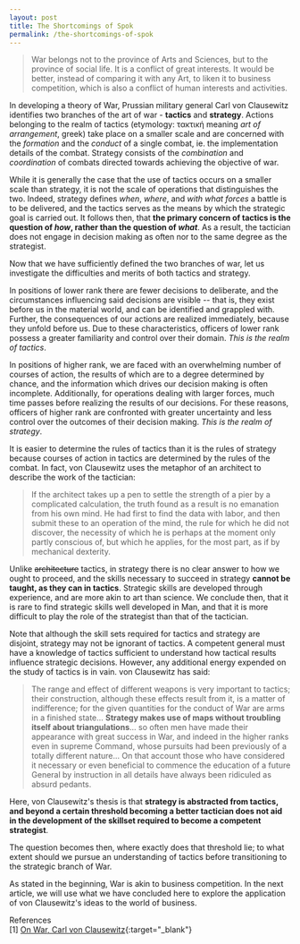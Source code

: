 ```yaml
---
layout: post
title: The Shortcomings of Spok
permalink: /the-shortcomings-of-spok
---
```


> War belongs not to the province of Arts and Sciences, but to the province
of social life. It is a conflict of great interests. It would be better, instead
of comparing it with any Art, to liken it to business competition, which is also
a conflict of human interests and activities.

In developing a theory of War, Prussian military general Carl von Clausewitz
identifies two branches of the art of war - **tactics** and **strategy**.
Actions belonging to the realm of tactics (etymology: τακτική meaning _art of arrangement_, greek)
take place on a smaller scale and are concerned with the _formation_ and the _conduct_ of a single combat,
ie. the implementation details of the combat.
Strategy consists of the _combination_ and _coordination_ of combats directed towards achieving the objective of war.

While it is generally the case that the use of tactics occurs on a smaller scale than strategy, it is not the
scale of operations that distinguishes the two. Indeed, strategy defines _when_, _where_, and _with
what forces_ a battle is to be delivered, and the tactics serves as the means by which the strategic
goal is carried out. It follows then, that **the primary concern of tactics is the question of
_how_, rather than the question of _what_**.
As a result, the tactician does not engage in decision making as often nor to the same degree as the strategist.

Now that we have sufficiently defined the two branches of war, let us investigate the difficulties and
merits of both tactics and strategy.

In positions of lower rank there are fewer decisions to deliberate, and the circumstances influencing said decisions
are visible -- that is, they exist before us in the material world, and can be identified and grappled with. Further, the
consequences of our actions are realized immediately, because they unfold before us. Due to these characteristics,
officers of lower rank possess a greater familiarity and control over their domain.
_This is the realm of tactics_.

In positions of higher rank, we are faced with an overwhelming number of courses of action,
the results of which are to a degree determined by chance, and the information which
drives our decision making is often incomplete. Additionally, for operations dealing with
larger forces, much time passes before realizing the results of our decisions. For these reasons,
officers of higher rank are confronted with greater uncertainty and less control over the outcomes
of their decision making.
_This is the realm of strategy_.

It is easier to determine the rules of tactics than it is the rules of strategy because courses of action in tactics
are determined by the rules of the combat. In fact, von Clausewitz uses the metaphor of an architect to
describe the work of the tactician:

> If the architect takes up a pen to settle the strength of a pier by a complicated calculation,
the truth found as a result is no emanation from his own mind. He had first to find the data with labor,
and then submit these to an operation of the mind, the rule for which he did not discover, the necessity
of which he is perhaps at the moment only partly conscious of, but which he applies, for the most part,
as if by mechanical dexterity.

Unlike ~~architecture~~ tactics, in strategy there is no clear answer to how we ought to
proceed, and the skills necessary to succeed in strategy **cannot be taught, as they can in tactics**.
Strategic skills are developed through experience, and are more akin to art than science.
We conclude then, that it is rare to find strategic skills well developed in Man, and that it is more difficult
to play the role of the strategist than that of the tactician.

Note that although the skill sets required for tactics and strategy are disjoint,
strategy may not be ignorant of tactics.
A competent general must have a knowledge of tactics sufficient to understand how tactical results
influence strategic decisions. However, any additional energy expended on the study of tactics
is in vain. von Clausewitz has said:

> The range and effect of different weapons is very important to tactics; their construction,
although these effects result from it, is a matter of indifference; for the given quantities
for the conduct of War are arms in a finished state... **Strategy makes
use of maps without troubling itself about triangulations**... so often men have made their appearance with great
success in War, and indeed in the higher ranks even in supreme Command, whose pursuits had been
previously of a totally different nature... On that account those who have
considered it necessary or even beneficial to commence the education of a future General by
instruction in all details have always been ridiculed as absurd pedants.

Here, von Clausewitz's thesis is that **strategy is abstracted from tactics, and
beyond a certain threshold becoming a better tactician does not aid in the development of the
skillset required to become a competent strategist**.

The question becomes then, where exactly does that threshold lie; to what extent should we pursue
an understanding of tactics before transitioning to the strategic branch of War.

As stated in the beginning, War is akin to business competition.
In the next article, we will use what we have concluded here to explore the application of
von Clausewitz's ideas to the world of business.

References  
[1] [On War, Carl von Clausewitz](https://www.amazon.com/War-Complete-translated-J-Graham/dp/1420957198/ref=sr_1_1_sspa?crid=38SN5H7J052MP&keywords=on+war+clausewitz&qid=1574025587&sprefix=on+war%2Caps%2C183&sr=8-1-spons&psc=1&spLa=ZW5jcnlwdGVkUXVhbGlmaWVyPUEyVUVHMUpUODFDU000JmVuY3J5cHRlZElkPUEwMTEzODMzMUFIWTNEUzM5VkUxJmVuY3J5cHRlZEFkSWQ9QTA2MjE5ODNKNjlBSTJHOFQxUUwmd2lkZ2V0TmFtZT1zcF9hdGYmYWN0aW9uPWNsaWNrUmVkaXJlY3QmZG9Ob3RMb2dDbGljaz10cnVl){:target="_blank"}
